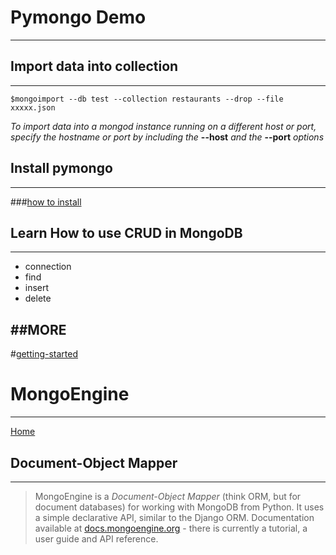 # Pymongo Demo
----

## Import data into collection
----
    $mongoimport --db test --collection restaurants --drop --file xxxxx.json
*To import data into a mongod instance running on a different host or port,* 
*specify the hostname or port by including the*
**--host**
*and the*
**--port** 
*options*

## Install pymongo
----
###[how to install](http://docs.mongodb.org/getting-started/python/client/)

## Learn How to use CRUD in MongoDB
----
* connection
* find
* insert
* delete

##MORE
----
#[getting-started](http://docs.mongodb.org/getting-started/python/)

# MongoEngine
----
[Home](http://mongoengine.org/#home)

## Document-Object Mapper
----
>MongoEngine is a *Document-Object Mapper* (think ORM, but for document databases) for working with MongoDB from Python.
It uses a simple declarative API, similar to the Django ORM.
Documentation available at [docs.mongoengine.org](http://docs.mongoengine.org/) - there is currently a tutorial, a user guide and API reference.